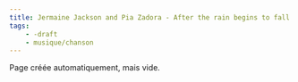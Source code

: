 ```yaml
---
title: Jermaine Jackson and Pia Zadora - After the rain begins to fall
tags:
    - -draft
    - musique/chanson
---
```


Page créée automatiquement, mais vide.

